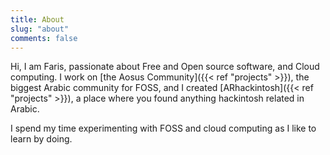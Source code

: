 ```yaml
---
title: About
slug: "about"
comments: false
---
```


Hi, I am Faris, passionate about Free and Open source software, and Cloud computing.
I work on [the Aosus Community]({{< ref "projects" >}}), the biggest Arabic community for FOSS, and I created [ARhackintosh]({{< ref "projects" >}}), a place where you found anything hackintosh related in Arabic.

I spend my time experimenting with FOSS and cloud computing as I like to learn by doing.